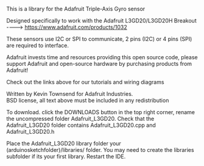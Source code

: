 This is a library for the Adafruit Triple-Axis Gyro sensor

Designed specifically to work with the Adafruit L3GD20/L3GD20H Breakout 
  ----> https://www.adafruit.com/products/1032

These sensors use I2C or SPI to communicate, 2 pins (I2C) or 4 pins (SPI) 
are required to interface.

Adafruit invests time and resources providing this open source code, 
please support Adafruit and open-source hardware by purchasing 
products from Adafruit!

Check out the links above for our tutorials and wiring diagrams 

Written by Kevin Townsend for Adafruit Industries.  
BSD license, all text above must be included in any redistribution

To download. click the DOWNLOADS button in the top right corner, rename the uncompressed folder Adafruit_L3GD20. Check that the Adafruit_L3GD20 folder contains Adafruit_L3GD20.cpp and Adafruit_L3GD20.h

Place the Adafruit_L3GD20 library folder your (arduinosketchfolder)/libraries/ folder. You may need to create the libraries subfolder if its your first library. Restart the IDE.